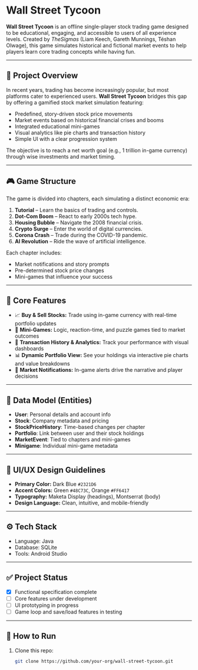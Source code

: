 # Wall Street Tycoon

**Wall Street Tycoon** is an offline single-player stock trading game designed to be educational, engaging, and accessible to users of all experience levels. Created by *TheSigmas* (Liam Keech, Gareth Munnings, Téshan Olwage), this game simulates historical and fictional market events to help players learn core trading concepts while having fun.

---

## 🧠 Project Overview

In recent years, trading has become increasingly popular, but most platforms cater to experienced users. **Wall Street Tycoon** bridges this gap by offering a gamified stock market simulation featuring:

- Predefined, story-driven stock price movements
- Market events based on historical financial crises and booms
- Integrated educational mini-games
- Visual analytics like pie charts and transaction history
- Simple UI with a clear progression system

The objective is to reach a net worth goal (e.g., 1 trillion in-game currency) through wise investments and market timing.

---

## 🎮 Game Structure

The game is divided into chapters, each simulating a distinct economic era:

1. **Tutorial** – Learn the basics of trading and controls.
2. **Dot-Com Boom** – React to early 2000s tech hype.
3. **Housing Bubble** – Navigate the 2008 financial crisis.
4. **Crypto Surge** – Enter the world of digital currencies.
5. **Corona Crash** – Trade during the COVID-19 pandemic.
6. **AI Revolution** – Ride the wave of artificial intelligence.

Each chapter includes:
- Market notifications and story prompts
- Pre-determined stock price changes
- Mini-games that influence your success

---

## 🧩 Core Features

- 📈 **Buy & Sell Stocks:** Trade using in-game currency with real-time portfolio updates
- 🧠 **Mini-Games:** Logic, reaction-time, and puzzle games tied to market outcomes
- 🧾 **Transaction History & Analytics:** Track your performance with visual dashboards
- 📊 **Dynamic Portfolio View:** See your holdings via interactive pie charts and value breakdowns
- 🔔 **Market Notifications:** In-game alerts drive the narrative and player decisions

---

## 💾 Data Model (Entities)

- **User**: Personal details and account info
- **Stock**: Company metadata and pricing
- **StockPriceHistory**: Time-based changes per chapter
- **Portfolio**: Link between user and their stock holdings
- **MarketEvent**: Tied to chapters and mini-games
- **Minigame**: Individual mini-game metadata

---

## 🎨 UI/UX Design Guidelines

- **Primary Color:** Dark Blue `#2321D6`
- **Accent Colors:** Green `#48C73C`, Orange `#FF6417`
- **Typography:** Maketa Display (headings), Montserrat (body)
- **Design Language:** Clean, intuitive, and mobile-friendly

---

## ⚙️ Tech Stack

- Language: Java
- Database: SQLite
- Tools: Android Studio

---

## ✅ Project Status

- [x] Functional specification complete
- [ ] Core features under development
- [ ] UI prototyping in progress
- [ ] Game loop and save/load features in testing

---

## 🚀 How to Run

1. Clone this repo:
   ```bash
   git clone https://github.com/your-org/wall-street-tycoon.git
